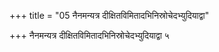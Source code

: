 +++
title = "05 नैनमन्यत्र दीक्षितविमितादभिनिस्रोचेदभ्युदियाद्वा"

+++
नैनमन्यत्र दीक्षितविमितादभिनिस्रोचेदभ्युदियाद्वा ५
